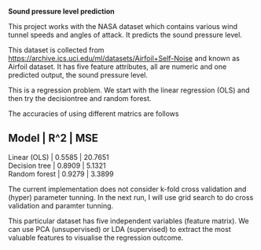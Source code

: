 **Sound pressure level prediction**

This project works with the NASA dataset which contains various wind tunnel speeds and angles of attack. It predicts the sound pressure level.

This dataset is collected from https://archive.ics.uci.edu/ml/datasets/Airfoil+Self-Noise and known as Airfoil dataset. It has five feature attributes, all are numeric and one predicted output, the sound pressure level.

This is a regression problem. We start with the linear regression (OLS) and then try the decisiontree and random forest.

The accuracies of using different matrics are follows


**Model**          |    **R^2**     |         **MSE**      
-----------------------------------------------------------
Linear (OLS)       | 0.5585         |  20.7651             
Decision tree      | 0.8909         | 5.1321               
Random forest      | 0.9279         | 3.3899               

The current implementation does not consider k-fold cross validation and (hyper) parameter tunning. In the next run, I will use grid search to do cross validation and paramter tunning.

This particular dataset has five independent variables (feature matrix). We can use PCA (unsupervised) or LDA (supervised) to extract the most valuable features to visualise the regression outcome.


